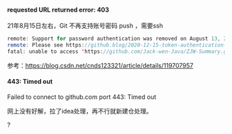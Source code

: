 #### requested URL returned error: 403

21年8月15日左右，Git 不再支持账号密码 push ，需要ssh

```java
remote: Support for password authentication was removed on August 13, 2021. Please use a personal access token instead.
remote: Please see https://github.blog/2020-12-15-token-authentication-requirements-for-git-operations/ for more information.
fatal: unable to access 'https://github.com/Jack-wen-Java/ZJW-Summary.git/': The requested URL returned error: 403
```

参考：https://blog.csdn.net/cnds123321/article/details/119707957

#### 443: Timed out

Failed to connect to github.com port 443: Timed out

网上没有好解，拉了idea处理，再不行就新建仓处理。

?
